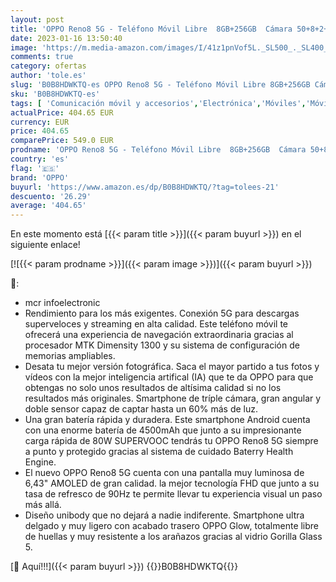 ```yaml
---
layout: post
title: 'OPPO Reno8 5G - Teléfono Móvil Libre  8GB+256GB  Cámara 50+8+2+32 MP  Smartphone Android  Batería 4500mAh  Carga Rápida 80W  Dual Nano SIM - Dorado'
date: 2023-01-16 13:50:40
image: 'https://m.media-amazon.com/images/I/41z1pnVof5L._SL500_._SL400_.jpg'
comments: true
category: ofertas
author: 'tole.es'
slug: 'B0B8HDWKTQ-es OPPO Reno8 5G - Teléfono Móvil Libre 8GB+256GB Cámara...'
sku: 'B0B8HDWKTQ-es'
tags: [ 'Comunicación móvil y accesorios','Electrónica','Móviles','Móviles y smartphones libres','android','oppo','🇪🇸', ]
actualPrice: 404.65 EUR
currency: EUR
price: 404.65
comparePrice: 549.0 EUR
prodname: 'OPPO Reno8 5G - Teléfono Móvil Libre  8GB+256GB  Cámara 50+8+2+32 MP  Smartphone Android  Batería 4500mAh  Carga Rápida 80W  Dual Nano SIM - Dorado'
country: 'es'
flag: '🇪🇸'
brand: 'OPPO'
buyurl: 'https://www.amazon.es/dp/B0B8HDWKTQ/?tag=tolees-21'
descuento: '26.29'
average: '404.65'
---
```


En este momento está [{{< param title >}}]({{< param buyurl >}}) en el siguiente enlace!

[![{{< param prodname >}}]({{< param image >}})]({{< param buyurl >}})

🔎:

- mcr infoelectronic
- Rendimiento para los más exigentes. Conexión 5G para descargas superveloces y streaming en alta calidad. Este teléfono móvil te ofrecerá una experiencia de navegación extraordinaria gracias al procesador MTK Dimensity 1300 y su sistema de configuración de memorias ampliables.
- Desata tu mejor versión fotográfica. Saca el mayor partido a tus fotos y vídeos con la mejor inteligencia artifical (IA) que te da OPPO para que obtengas no solo unos resultados de altísima calidad si no los resultados más originales. Smartphone de tríple cámara, gran angular y doble sensor capaz de captar hasta un 60% más de luz.
- Una gran batería rápida y duradera. Este smartphone Android cuenta con una enorme batería de 4500mAh que junto a su impresionante carga rápida de 80W SUPERVOOC tendrás tu OPPO Reno8 5G siempre a punto y protegido gracias al sistema de cuidado Baterry Health Engine.
- El nuevo OPPO Reno8 5G cuenta con una pantalla muy luminosa de 6,43" AMOLED de gran calidad. la mejor tecnología FHD que junto a su tasa de refresco de 90Hz te permite llevar tu experiencia visual un paso más allá.
- Diseño unibody que no dejará a nadie indiferente. Smartphone ultra delgado y muy ligero con acabado trasero OPPO Glow, totalmente libre de huellas y muy resistente a los arañazos gracias al vidrio Gorilla Glass 5.

[🛒 Aquí!!!]({{< param buyurl >}})
{{<world>}}B0B8HDWKTQ{{</world>}}
